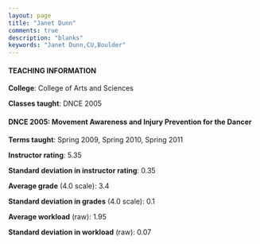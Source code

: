 ```yaml
---
layout: page
title: "Janet Dunn" 
comments: true
description: "blanks"
keywords: "Janet Dunn,CU,Boulder"
---
```

<head>
<script src="https://ajax.googleapis.com/ajax/libs/jquery/2.1.3/jquery.min.js"></script>
<script src="https://dl.dropboxusercontent.com/s/pc42nxpaw1ea4o9/highcharts.js?dl=0"></script>
<!-- <script src="../assets/js/highcharts.js"></script> -->
<style type="text/css">@font-face {
	font-family: "Bebas Neue";
	src: url(https://www.filehosting.org/file/details/544349/BebasNeue Regular.otf) format("opentype");
	}
	h1.Bebas { 
		font-family: "Bebas Neue", Verdana, Tahoma;
	}
</style>
</head>
	   
#### TEACHING INFORMATION

**College**: College of Arts and Sciences

**Classes taught**: DNCE 2005

#### DNCE 2005: Movement Awareness and Injury Prevention for the Dancer

**Terms taught**: Spring 2009, Spring 2010, Spring 2011

**Instructor rating**: 5.35

**Standard deviation in instructor rating**: 0.35

**Average grade** (4.0 scale): 3.4

**Standard deviation in grades** (4.0 scale): 0.1

**Average workload** (raw): 1.95

**Standard deviation in workload** (raw): 0.07

